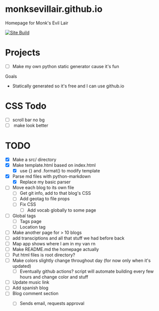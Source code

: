 # monksevillair.github.io
Homepage for Monk's Evil Lair

[![Site Build](https://github.com/monksevillair/monksevillair.github.io/actions/workflows/python-app.yml/badge.svg)](https://github.com/monksevillair/monksevillair.github.io/actions/workflows/python-app.yml)

# Projects
- [ ] Make my own python static generator cause it's fun

Goals
- Statically generated so it's free and I can use github.io

# CSS Todo
- [ ] scroll bar no bg
- [ ] <vocab> make look better

# TODO
- [x] Make a src/ directory
- [x] Make template.html based on index.html
  - [x] use {} and .format() to modify template
- [x] Parse md files with python-markdown
  - [x] Replace my basic parser
- [ ] Move each blog to its own file
    - [ ] Get git info, add to that blog's CSS
    - [ ] Add geotag to file props
    - [ ] Fix <vocab> CSS
		- [ ] Add vocab globally to some page
- [ ] Global tags
  - [ ] Tags page
  - [ ] Location tag
- [ ] Make another page for > 10 blogs
- [ ] add transciptions and all that stuff we had before back
- [ ] Map app shows where I am in my van rn
- [ ] Make README.md the homepage actually
- [ ] Put html files is root directory?
- [ ] Make colors slightly change throughout day (for now only when it's updated)
  - [ ] Eventually github actions? script will automate building every few hours and change color and stuff
- [ ] Update music link
- [ ] Add spanish blog
- [ ] Blog comment section
  - [ ] Sends email, requests approval

